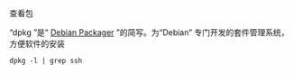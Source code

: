 查看包

“dpkg ”是“ [Debian Packager](http://www.digitser.net/) ”的简写。为“Debian” 专门开发的套件管理系统，方便软件的安装

~~~
dpkg -l | grep ssh
~~~

